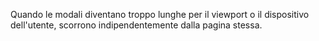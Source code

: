Quando le modali diventano troppo lunghe per il viewport o il dispositivo dell'utente, scorrono indipendentemente dalla
pagina stessa.
